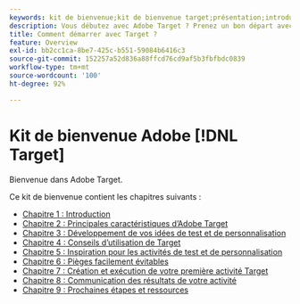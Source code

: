 ```yaml
---
keywords: kit de bienvenue;kit de bienvenue target;présentation;introduction;prise en main
description: Vous débutez avec Adobe Target ? Prenez un bon départ avec le kit de bienvenue Adobe  [!DNL Target] .
title: Comment démarrer avec Target ?
feature: Overview
exl-id: bb2cc1ca-8be7-425c-b551-59084b6416c3
source-git-commit: 152257a52d836a88ffcd76cd9af5b3fbfbdc0839
workflow-type: tm+mt
source-wordcount: '100'
ht-degree: 92%

---
```


# Kit de bienvenue Adobe [!DNL Target]

Bienvenue dans Adobe Target.

Ce kit de bienvenue contient les chapitres suivants :

* [Chapitre 1 : Introduction](/help/main/c-intro/target-welcome-kit-1.md)
* [Chapitre 2 : Principales caractéristiques d’Adobe Target](/help/main/c-intro/target-welcome-kit-2.md)
* [Chapitre 3 : Développement de vos idées de test et de personnalisation](/help/main/c-intro/target-welcome-kit-3.md)
* [Chapitre 4 : Conseils d’utilisation de Target](/help/main/c-intro/target-welcome-kit-4.md)
* [Chapitre 5 : Inspiration pour les activités de test et de personnalisation](/help/main/c-intro/target-welcome-kit-5.md)
* [Chapitre 6 : Pièges facilement évitables](/help/main/c-intro/target-welcome-kit-6.md)
* [Chapitre 7 : Création et exécution de votre première activité Target](/help/main/c-intro/target-welcome-kit-7.md)
* [Chapitre 8 : Communication des résultats de votre activité](/help/main/c-intro/target-welcome-kit-8.md)
* [Chapitre 9 : Prochaines étapes et ressources](/help/main/c-intro/target-welcome-kit-9.md)
